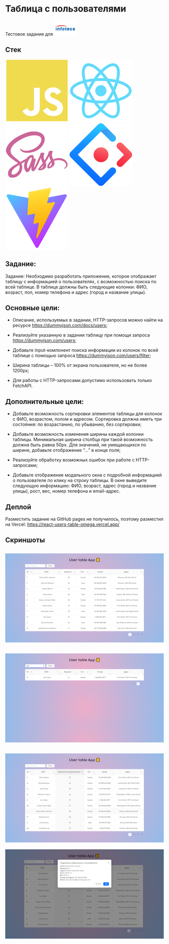 # Таблица с пользователями

Тестовое задание для <img src="./public/images/infotecs.svg" weight="50" height="50"/>&nbsp;<br/>

## Стек

![image](./public/images/javascript-plain.svg)
![image](./public/images/react-original.svg)
![image](./public/images/sass-original.svg)
![image](./public/images/antdesign-original.svg)
![image](./public/images/vitejs-original.svg)

## Задание:

Задание: Необходимо разработать приложение, которое отображает таблицу с информацией о
пользователях, с возможностью поиска по всей таблице. В таблице должны быть следующие
колонки: ФИО, возраст, пол, номер телефона и адрес (город и название улицы).

## Основные цели:

-  Описание, используемых в задании, HTTP-запросов можно найти на ресурсе
https://dummyjson.com/docs/users;
-  Реализуйте указанную в задании таблицу при помощи запроса https://dummyjson.com/users;
- Добавьте input-компонент поиска информации из колонок по всей таблице с помощью запроса
https://dummyjson.com/users/filter;

- Ширина таблицы – 100% от экрана пользователя, но не более 1200px;
- Для работы с HTTP-запросами допустимо использовать только FetchAPI.


## Дополнительные цели:

- Добавьте возможность сортировки элементов таблицы для колонок с ФИО, возрастом, полом
и адресом. Сортировка должна иметь три состояния: по возрастанию, по убыванию, без
сортировки;

- Добавьте возможность изменения ширины каждой колонки таблицы. Минимальная ширина
столбца при такой возможность должна быть равна 50px. Для значений, не умещающихся по
ширине, добавьте отображение “…” в конце поля;
- Реализуйте обработку возможных ошибок при работе с HTTP-запросами;
- Добавьте отображение модального окна с подробной информацией о пользователе по клику
на строку таблицы. В окне выведите следующую информацию: ФИО, возраст, адрес (город и
название улицы), рост, вес, номер телефона и email-адрес.

## Деплой

Разместить задание на GitHub pages не получилось, поэтому разместил на Vercel:
https://react-users-table-omega.vercel.app/

## Скриншоты

![image](./public/images/scr1.png)
---
![image](./public/images/scr2.png)
---
![image](./public/images/scr3.png)
---
![image](./public/images/scr4.png)
